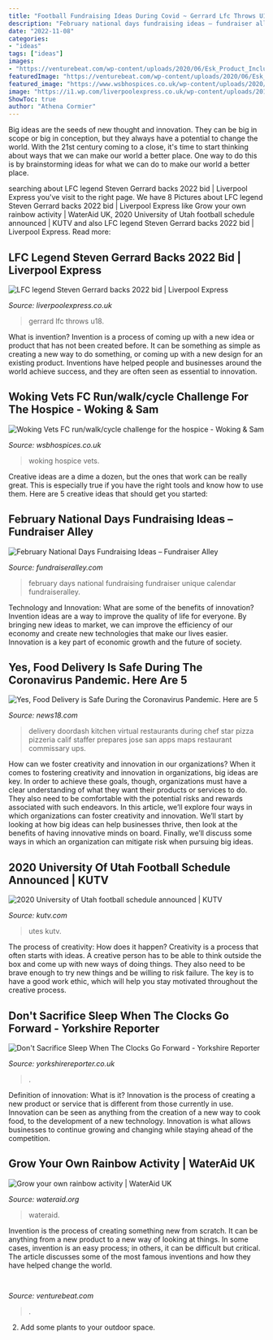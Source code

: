 ```yaml
---
title: "Football Fundraising Ideas During Covid ~ Gerrard Lfc Throws U18"
description: "February national days fundraising ideas – fundraiser alley"
date: "2022-11-08"
categories:
- "ideas"
tags: ["ideas"]
images:
- "https://venturebeat.com/wp-content/uploads/2020/06/Esk_Product_Inclusion-Index.jpg?w=800"
featuredImage: "https://venturebeat.com/wp-content/uploads/2020/06/Esk_Product_Inclusion-Index.jpg?w=800"
featured_image: "https://www.wsbhospices.co.uk/wp-content/uploads/2020/06/Chris-Cooke-1152x1536.jpg"
image: "https://i1.wp.com/liverpoolexpress.co.uk/wp-content/uploads/2017/08/Steven-Gerrard-Liverpool-CG-2022.jpg?fit=640%2C426&amp;ssl=1"
ShowToc: true
author: "Athena Cormier"
---
```



Big ideas are the seeds of new thought and innovation. They can be big in scope or big in conception, but they always have a potential to change the world. With the 21st century coming to a close, it's time to start thinking about ways that we can make our world a better place. One way to do this is by brainstorming ideas for what we can do to make our world a better place.

	

		
searching about LFC legend Steven Gerrard backs 2022 bid | Liverpool Express you've visit to the right page. We have 8 Pictures about LFC legend Steven Gerrard backs 2022 bid | Liverpool Express like Grow your own rainbow activity | WaterAid UK, 2020 University of Utah football schedule announced | KUTV and also LFC legend Steven Gerrard backs 2022 bid | Liverpool Express. Read more:
		
    
## LFC Legend Steven Gerrard Backs 2022 Bid | Liverpool Express

<img loading=lazy src="https://i1.wp.com/liverpoolexpress.co.uk/wp-content/uploads/2017/08/Steven-Gerrard-Liverpool-CG-2022.jpg?fit=640%2C426&amp;ssl=1" onerror="this.onerror=null;this.src='https://tse4.mm.bing.net/th?id=OIP.oKiO3xkd8LJJO412eTJNdQHaE7&amp;pid=15.1';" alt="LFC legend Steven Gerrard backs 2022 bid | Liverpool Express">

_Source: liverpoolexpress.co.uk_

>gerrard lfc throws u18. 

	

What is invention?
Invention is a process of coming up with a new idea or product that has not been created before. It can be something as simple as creating a new way to do something, or coming up with a new design for an existing product. Inventions have helped people and businesses around the world achieve success, and they are often seen as essential to innovation.

    
## Woking Vets FC Run/walk/cycle Challenge For The Hospice - Woking &amp; Sam

<img loading=lazy src="https://www.wsbhospices.co.uk/wp-content/uploads/2020/06/Chris-Cooke-1152x1536.jpg" onerror="this.onerror=null;this.src='https://tse4.mm.bing.net/th?id=OIP.l-OY7lUtbtnx45eeBkPcjgHaJ4&amp;pid=15.1';" alt="Woking Vets FC run/walk/cycle challenge for the hospice - Woking &amp; Sam">

_Source: wsbhospices.co.uk_

>woking hospice vets. 

	

Creative ideas are a dime a dozen, but the ones that work can be really great. This is especially true if you have the right tools and know how to use them. Here are 5 creative ideas that should get you started:

    
## February National Days Fundraising Ideas – Fundraiser Alley

<img loading=lazy src="https://fundraiseralley.com/wp-content/uploads/2020/01/february-national-days.jpg" onerror="this.onerror=null;this.src='https://tse1.mm.bing.net/th?id=OIP.-_-l2TJbzTGwztCNkkDsIgAAAA&amp;pid=15.1';" alt="February National Days Fundraising Ideas – Fundraiser Alley">

_Source: fundraiseralley.com_

>february days national fundraising fundraiser unique calendar fundraiseralley. 

	

Technology and Innovation: What are some of the benefits of innovation?
Invention ideas are a way to improve the quality of life for everyone. By bringing new ideas to market, we can improve the efficiency of our economy and create new technologies that make our lives easier. Innovation is a key part of economic growth and the future of society.

    
## Yes, Food Delivery Is Safe During The Coronavirus Pandemic. Here Are 5

<img loading=lazy src="https://images.news18.com/ibnlive/uploads/2020/04/1586349611_restaurant.png" onerror="this.onerror=null;this.src='https://tse3.mm.bing.net/th?id=OIP.grF8oBkpkkYkZNJ4sI154QHaE7&amp;pid=15.1';" alt="Yes, Food Delivery is Safe During the Coronavirus Pandemic. Here are 5">

_Source: news18.com_

>delivery doordash kitchen virtual restaurants during chef star pizza pizzeria calif staffer prepares jose san apps maps restaurant commissary ups. 

	

How can we foster creativity and innovation in our organizations?
When it comes to fostering creativity and innovation in organizations, big ideas are key. In order to achieve these goals, though, organizations must have a clear understanding of what they want their products or services to do. They also need to be comfortable with the potential risks and rewards associated with such endeavors.
In this article, we’ll explore four ways in which organizations can foster creativity and innovation. We’ll start by looking at how big ideas can help businesses thrive, then look at the benefits of having innovative minds on board. Finally, we’ll discuss some ways in which an organization can mitigate risk when pursuing big ideas.

    
## 2020 University Of Utah Football Schedule Announced | KUTV

<img loading=lazy src="https://kutv.com/resources/media2/original/full/1054/center/80/9eedbb73-b0d5-4c04-9266-74c587ab77e5-Utah_Utes_logo.svg.png" onerror="this.onerror=null;this.src='https://tse2.mm.bing.net/th?id=OIP.ZcpTQ2wgEtJQtTb58aQbuQHaHM&amp;pid=15.1';" alt="2020 University of Utah football schedule announced | KUTV">

_Source: kutv.com_

>utes kutv. 

	

The process of creativity: How does it happen?
Creativity is a process that often starts with ideas. A creative person has to be able to think outside the box and come up with new ways of doing things. They also need to be brave enough to try new things and be willing to risk failure. The key is to have a good work ethic, which will help you stay motivated throughout the creative process.

    
## Don&#039;t Sacrifice Sleep When The Clocks Go Forward - Yorkshire Reporter

<img loading=lazy src="http://yorkshirereporter.co.uk/wp-content/uploads/2019/03/Sleeping-Couple-cropped-yr.jpg" onerror="this.onerror=null;this.src='https://tse1.mm.bing.net/th?id=OIP.dxzTkeUPzpA8ZUN2Iz2dbgHaGx&amp;pid=15.1';" alt="Don&#039;t Sacrifice Sleep When The Clocks Go Forward - Yorkshire Reporter">

_Source: yorkshirereporter.co.uk_

>. 

	

Definition of innovation: What is it?
Innovation is the process of creating a new product or service that is different from those currently in use. Innovation can be seen as anything from the creation of a new way to cook food, to the development of a new technology. Innovation is what allows businesses to continue growing and changing while staying ahead of the competition.

    
## Grow Your Own Rainbow Activity | WaterAid UK

<img loading=lazy src="https://www.wateraid.org/uk/sites/g/files/jkxoof211/files/styles/wateraid_landscape/public/somebody-growing-their-own-rainbow-with-kitchen-role-and-felt-tip-pens.jpg?itok=eWM0JLIz" onerror="this.onerror=null;this.src='https://tse1.mm.bing.net/th?id=OIP.cdiiIJNPYVr9PdGR_nWWpwHaDk&amp;pid=15.1';" alt="Grow your own rainbow activity | WaterAid UK">

_Source: wateraid.org_

>wateraid. 

	

Invention is the process of creating something new from scratch. It can be anything from a new product to a new way of looking at things. In some cases, invention is an easy process; in others, it can be difficult but critical. The article discusses some of the most famous inventions and how they have helped change the world.

    
## 

<img loading=lazy src="https://venturebeat.com/wp-content/uploads/2020/06/Esk_Product_Inclusion-Index.jpg?w=800" onerror="this.onerror=null;this.src='https://tse2.mm.bing.net/th?id=OIP.BQI-J6_74jyFUnmCtRtSngHaEL&amp;pid=15.1';" alt="">

_Source: venturebeat.com_

>. 

	

2. Add some plants to your outdoor space.

